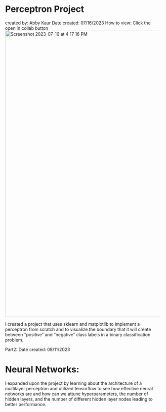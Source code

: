 # Perceptron Project
created by: Abby Kaur
Date created: 07/16/2023
How to view: Click the open in collab button
<img width="924" alt="Screenshot 2023-07-16 at 4 17 16 PM" src="https://github.com/abbycakes02/Perceptron/assets/114423578/2c0f902d-96af-4fe2-929f-8dafb95eb068">

I created a project that uses sklearn and matplotlib to implement a perceptron from scratch and to visualize the boundary that it will create between “positive” and “negative” class labels in a binary classification problem. 

Part2:
Date created: 08/11/2023
# Neural Networks: 
I expanded upon the project by learning about the architecture of a multilayer perceptron and utilized tensorflow to see how effective neural networks are and how can we attune hyperparameters, the number of hidden layers, and the number of different hidden layer nodes leading to better performance. 
